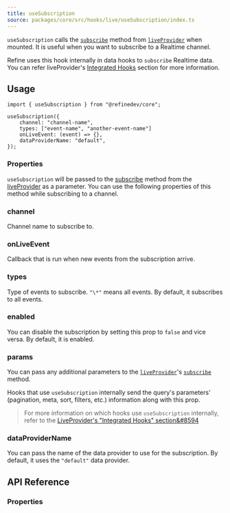 ```yaml
---
title: useSubscription
source: packages/core/src/hooks/live/useSubscription/index.ts
---
```


`useSubscription` calls the [`subscribe`][live-provider-subscribe] method from [`liveProvider`][live-provider] when mounted. It is useful when you want to subscribe to a Realtime channel.

Refine uses this hook internally in data hooks to `subscribe` Realtime data. You can refer liveProvider's [Integrated Hooks][integrated-hooks] section for more information.

## Usage

```tsx
import { useSubscription } from "@refinedev/core";

useSubscription({
    channel: "channel-name",
    types: ["event-name", "another-event-name"]
    onLiveEvent: (event) => {},
    dataProviderName: "default",
});

```

### Properties

`useSubscription` will be passed to the [subscribe][live-provider-subscribe] method from the [liveProvider][live-provider] as a parameter. You can use the following properties of this method while subscribing to a channel.

### channel <PropTag required/>

Channel name to subscribe to.

### onLiveEvent <PropTag required/>

Callback that is run when new events from the subscription arrive.

### types

Type of events to subscribe. `"\*"` means all events. By default, it subscribes to all events.

### enabled

You can disable the subscription by setting this prop to `false` and vice versa. By default, it is enabled.

### params

You can pass any additional parameters to the [`liveProvider`][live-provider]'s [`subscribe`][live-provider-subscribe] method.

Hooks that use `useSubscription` internally send the query's parameters' (pagination, meta, sort, filters, etc.) information along with this prop.

> For more information on which hooks use `useSubscription` internally, refer to the [LiveProvider's "Integrated Hooks" section&#8594][integrated-hooks]

### dataProviderName

You can pass the name of the data provider to use for the subscription. By default, it uses the `"default"` data provider.

## API Reference

### Properties

<PropsTable module="@refinedev/core/useSubscription"  />

[live-provider]: /docs/core/providers/live-provider
[live-provider-subscribe]: /docs/core/providers/live-provider#subscribe
[integrated-hooks]: /docs/core/providers/live-provider#integrated-hooks
